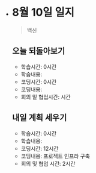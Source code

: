 - # 8월 10일 일지

  > 백신

  

  ## 오늘 되돌아보기

  - 학습시간: 0시간

  * 학습내용: 
  * 코딩시간: 0시간
  * 코딩내용: 
  * 희의 밑 협업시간: 시간
  
  
  
  
  
  ## 내일 계획 세우기
  
  - 학습시간: 0시간
  - 학습내용: 
  - 코딩시간: 12시간
  - 코딩내용: 프로젝트 인프라 구축
  - 회의 및 협업 시간: 2시간